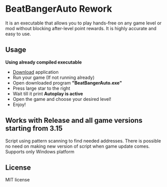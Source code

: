 # BeatBangerAuto Rework

It is an executable that allows you to play hands-free on any game level or mod without blocking after-level point rewards. It is highly accurate and easy to use.

## Usage
<b>Using already compiled executable</b>
* [Download](https://github.com/AmphibiDev/BeatBangerAuto-Rework/releases/latest) application
* Run your game (If not running already)
* Open downloaded program <b>"BeatBangerAuto.exe"</b>
* Press large star to the right
* Wait till it print <b>Autoplay is active</b>
* Open the game and choose your desired level!
* Enjoy!

## Works with Release and all game versions starting from 3.15
Script using pattern scanning to find needed addresses. There is possible no need on making new version of script when game update comes.
Supports only Windows platform

## License

MIT license
